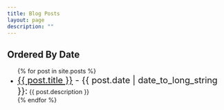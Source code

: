 ```yaml
---
title: Blog Posts
layout: page
description: ""
---
```

## Ordered By Date
<ul>
  {% for post in site.posts %}
    <li>
    <big><big><a href="{{ site.url }}{{ site.baseurl }}{{ post.url }}">{{ post.title }}</a> -
    <time datetime="{{ post.date | date: "%Y-%m-%d"}}">{{ post.date | date_to_long_string }}</time>:</big></big>
    {{ post.description }}
    </li>
  {% endfor %}
</ul>


